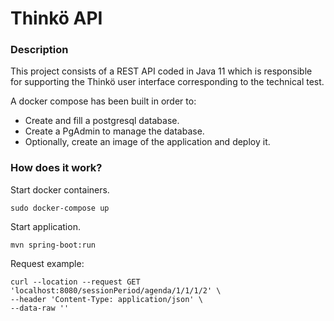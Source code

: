 # Thinkö API

### Description

This project consists of a REST API coded in Java 11 which is responsible for supporting the Thinkö user interface corresponding to the technical test. 

A docker compose has been built in order to:
* Create and fill a postgresql database.
* Create a PgAdmin to manage the database.
* Optionally, create an image of the application and deploy it.


### How does it work?

Start docker containers.
```shell
sudo docker-compose up
```
Start application.
```shell
mvn spring-boot:run
```

Request example:
```shell
curl --location --request GET 'localhost:8080/sessionPeriod/agenda/1/1/1/2' \
--header 'Content-Type: application/json' \
--data-raw ''
```



